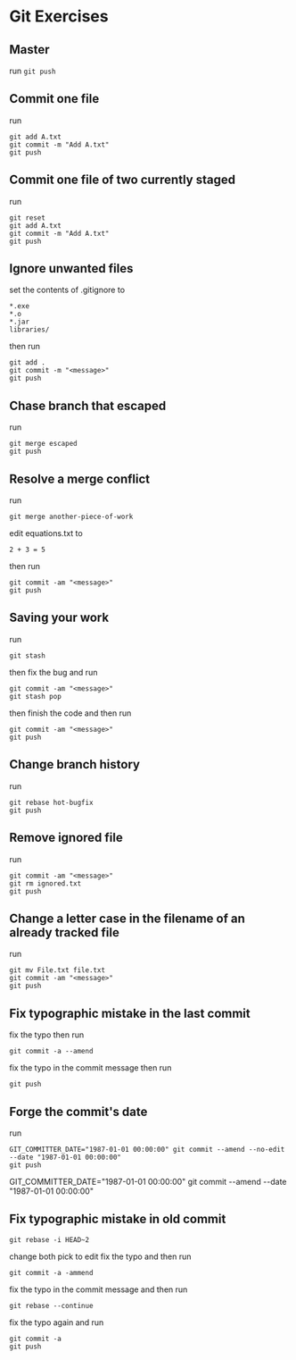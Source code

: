 # Git Exercises
## Master
run `git push`
## Commit one file
run
```
git add A.txt
git commit -m "Add A.txt"
git push
```
## Commit one file of two currently staged
run
```
git reset
git add A.txt
git commit -m "Add A.txt"
git push
```
## Ignore unwanted files
set the contents of .gitignore to
```
*.exe
*.o
*.jar
libraries/
```
then run
```
git add .
git commit -m "<message>"
git push
```
## Chase branch that escaped
run
```
git merge escaped
git push
```
## Resolve a merge conflict
run
```
git merge another-piece-of-work
```
edit equations.txt to
```
2 + 3 = 5
```
then run
```
git commit -am "<message>"
git push
```
## Saving your work
run
```
git stash
```
then fix the bug and run
```
git commit -am "<message>"
git stash pop
```
then finish the code and then run
```
git commit -am "<message>"
git push
```
## Change branch history
run
```
git rebase hot-bugfix
git push
```
## Remove ignored file
run
```
git commit -am "<message>"
git rm ignored.txt
git push
```
## Change a letter case in the filename of an already tracked file
run
```
git mv File.txt file.txt
git commit -am "<message>"
git push
```
## Fix typographic mistake in the last commit
fix the typo then run
```
git commit -a --amend
```
fix the typo in the commit message then run
```
git push
```
## Forge the commit's date
run
```
GIT_COMMITTER_DATE="1987-01-01 00:00:00" git commit --amend --no-edit --date "1987-01-01 00:00:00"
git push
```
GIT_COMMITTER_DATE="1987-01-01 00:00:00" git commit --amend --date "1987-01-01 00:00:00"
## Fix typographic mistake in old commit
```
git rebase -i HEAD~2
```
change both pick to edit
fix the typo and then run
```
git commit -a -ammend
```
fix the typo in the commit message and then run
```
git rebase --continue
```
fix the typo again and run
```
git commit -a
git push
```

